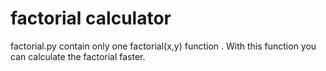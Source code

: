 # factorial calculator
factorial.py contain only one factorial(x,y) function . With this function you can calculate the factorial faster.
